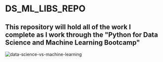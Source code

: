 # DS_ML_LIBS_REPO

## This repository will hold all of the work I complete as I work through the "Python for Data Science and Machine Learning Bootcamp"

![data-science-vs-machine-learning](https://user-images.githubusercontent.com/91508647/214981518-1485a299-9bfe-474b-8fa0-2090ac0aff5a.png)
